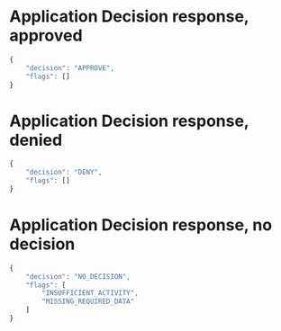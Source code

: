 # Application Decision response, approved
```javascript
{
    "decision": "APPROVE",
    "flags": []
}
```

# Application Decision response, denied
```javascript
{
    "decision": "DENY",
    "flags": []
}
```

# Application Decision response, no decision
```javascript
{
    "decision": "NO_DECISION",
    "flags": [
        "INSUFFICIENT_ACTIVITY",
        "MISSING_REQUIRED_DATA"
    ]
}
```